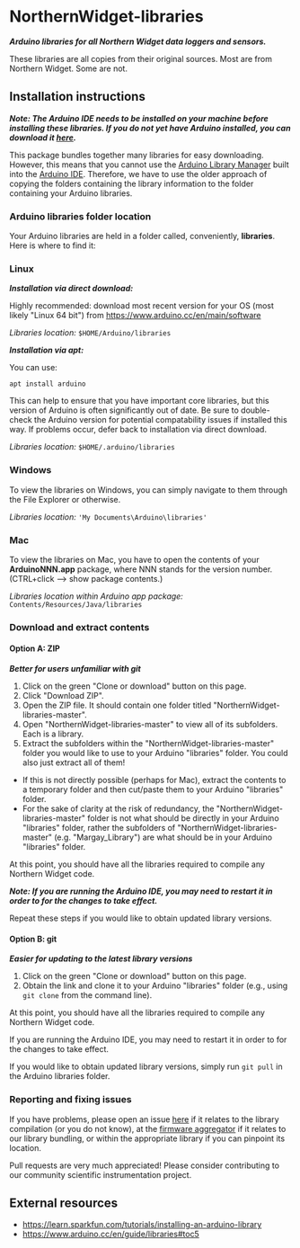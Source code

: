 # NorthernWidget-libraries

***Arduino libraries for all Northern Widget data loggers and sensors.***

These libraries are all copies from their original sources. Most are from Northern Widget. Some are not.

## Installation instructions

***Note: The Arduino IDE needs to be installed on your machine before installing these libraries. If you do not yet have Arduino installed, you can download it [here](https://www.arduino.cc/en/main/software).***

This package bundles together many libraries for easy downloading. However, this means that you cannot use the [Arduino Library Manager](https://www.arduino.cc/en/guide/libraries#toc3) built into the [Arduino IDE](https://www.arduino.cc/en/main/software). Therefore, we have to use the older approach of copying the folders containing the library information to the folder containing your Arduino libraries.

### Arduino libraries folder location

Your Arduino libraries are held in a folder called, conveniently, **libraries**. Here is where to find it:

### Linux

***Installation via direct download:***

Highly recommended: download most recent version for your OS (most likely "Linux 64 bit") from https://www.arduino.cc/en/main/software

*Libraries location:* `$HOME/Arduino/libraries`

***Installation via apt:***

You can use:
```
apt install arduino
```
This can help to ensure that you have important core libraries, but this version of Arduino is often significantly out of date. Be sure to double-check the Arduino version for potential compatability issues if installed this way. If problems occur, defer back to installation via direct download.

*Libraries location:* `$HOME/.arduino/libraries`

### Windows

To view the libraries on Windows, you can simply navigate to them through the File Explorer or otherwise.

*Libraries location:* `'My Documents\Arduino\libraries'`

### Mac

To view the libraries on Mac, you have to open the contents of your **ArduinoNNN.app** package, where NNN stands for the version number. (CTRL+click --> show package contents.)

*Libraries location within Arduino app package:* `Contents/Resources/Java/libraries`

### Download and extract contents

#### Option A: ZIP

***Better for users unfamiliar with git***

1. Click on the green "Clone or download" button on this page.
2. Click "Download ZIP".
3. Open the ZIP file. It should contain one folder titled "NorthernWidget-libraries-master".
4. Open "NorthernWidget-libraries-master" to view all of its subfolders. Each is a library.
5. Extract the subfolders within the "NorthernWidget-libraries-master" folder you would like to use to your Arduino "libraries" folder. You could also just extract all of them!
  * If this is not directly possible (perhaps for Mac), extract the contents to a temporary folder and then cut/paste them to your Arduino "libraries" folder.
  * For the sake of clarity at the risk of redundancy, the "NorthernWidget-libraries-master" folder is not what should be directly in your Arduino "libraries" folder, rather the subfolders of "NorthernWidget-libraries-master" (e.g. "Margay_Library") are what should be in your Arduino "libraries" folder.

At this point, you should have all the libraries required to compile any Northern Widget code.

***Note: If you are running the Arduino IDE, you may need to restart it in order to for the changes to take effect.***

Repeat these steps if you would like to obtain updated library versions.

#### Option B: git

***Easier for updating to the latest library versions***

1. Click on the green "Clone or download" button on this page.
2. Obtain the link and clone it to your Arduino "libraries" folder (e.g., using `git clone` from the command line).

At this point, you should have all the libraries required to compile any Northern Widget code.

If you are running the Arduino IDE, you may need to restart it in order to for the changes to take effect.

If you would like to obtain updated library versions, simply run `git pull` in the Arduino libraries folder.

### Reporting and fixing issues

If you have problems, please open an issue [here](https://github.com/NorthernWidget-Skunkworks/NorthernWidget-libraries/issues) if it relates to the library compilation (or you do not know), at the [firmware aggregator](https://github.com/NorthernWidget-Skunkworks/Firmware-Aggregator/issues) if it relates to our library bundling, or within the appropriate library if you can pinpoint its location.

Pull requests are very much appreciated! Please consider contributing to our community scientific instrumentation project.

## External resources

* https://learn.sparkfun.com/tutorials/installing-an-arduino-library
* https://www.arduino.cc/en/guide/libraries#toc5
